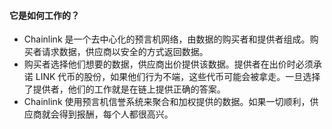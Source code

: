 #### 它是如何工作的？

- Chainlink 是一个去中心化的预言机网络，由数据的购买者和提供者组成。购买者请求数据，供应商以安全的方式返回数据。
- 购买者选择他们想要的数据，供应商出价提供该数据。提供者在出价时必须承诺 LINK
  代币的股份，如果他们行为不端，这些代币可能会被拿走。一旦选择了提供者，他们的工作就是在链上提供正确的答案。
- Chainlink 使用预言机信誉系统来聚合和加权提供的数据。如果一切顺利，供应商就会得到报酬，每个人都很高兴。